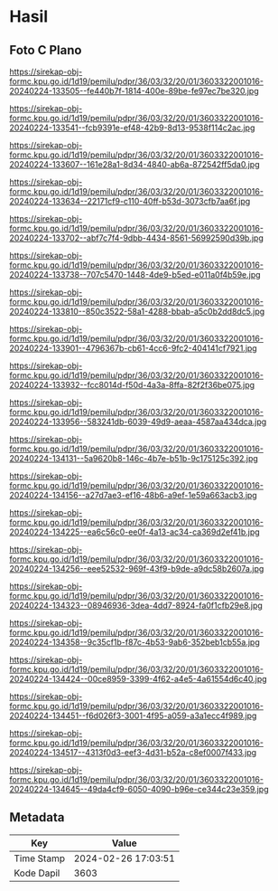 # Hasil

## Foto C Plano

https://sirekap-obj-formc.kpu.go.id/1d19/pemilu/pdpr/36/03/32/20/01/3603322001016-20240224-133505--fe440b7f-1814-400e-89be-fe97ec7be320.jpg

https://sirekap-obj-formc.kpu.go.id/1d19/pemilu/pdpr/36/03/32/20/01/3603322001016-20240224-133541--fcb9391e-ef48-42b9-8d13-9538f114c2ac.jpg

https://sirekap-obj-formc.kpu.go.id/1d19/pemilu/pdpr/36/03/32/20/01/3603322001016-20240224-133607--161e28a1-8d34-4840-ab6a-872542ff5da0.jpg

https://sirekap-obj-formc.kpu.go.id/1d19/pemilu/pdpr/36/03/32/20/01/3603322001016-20240224-133634--22171cf9-c110-40ff-b53d-3073cfb7aa6f.jpg

https://sirekap-obj-formc.kpu.go.id/1d19/pemilu/pdpr/36/03/32/20/01/3603322001016-20240224-133702--abf7c7f4-9dbb-4434-8561-56992590d39b.jpg

https://sirekap-obj-formc.kpu.go.id/1d19/pemilu/pdpr/36/03/32/20/01/3603322001016-20240224-133738--707c5470-1448-4de9-b5ed-e011a0f4b59e.jpg

https://sirekap-obj-formc.kpu.go.id/1d19/pemilu/pdpr/36/03/32/20/01/3603322001016-20240224-133810--850c3522-58a1-4288-bbab-a5c0b2dd8dc5.jpg

https://sirekap-obj-formc.kpu.go.id/1d19/pemilu/pdpr/36/03/32/20/01/3603322001016-20240224-133901--4796367b-cb61-4cc6-9fc2-404141cf7921.jpg

https://sirekap-obj-formc.kpu.go.id/1d19/pemilu/pdpr/36/03/32/20/01/3603322001016-20240224-133932--fcc8014d-f50d-4a3a-8ffa-82f2f36be075.jpg

https://sirekap-obj-formc.kpu.go.id/1d19/pemilu/pdpr/36/03/32/20/01/3603322001016-20240224-133956--583241db-6039-49d9-aeaa-4587aa434dca.jpg

https://sirekap-obj-formc.kpu.go.id/1d19/pemilu/pdpr/36/03/32/20/01/3603322001016-20240224-134131--5a9620b8-146c-4b7e-b51b-9c175125c392.jpg

https://sirekap-obj-formc.kpu.go.id/1d19/pemilu/pdpr/36/03/32/20/01/3603322001016-20240224-134156--a27d7ae3-ef16-48b6-a9ef-1e59a663acb3.jpg

https://sirekap-obj-formc.kpu.go.id/1d19/pemilu/pdpr/36/03/32/20/01/3603322001016-20240224-134225--ea6c56c0-ee0f-4a13-ac34-ca369d2ef41b.jpg

https://sirekap-obj-formc.kpu.go.id/1d19/pemilu/pdpr/36/03/32/20/01/3603322001016-20240224-134256--eee52532-969f-43f9-b9de-a9dc58b2607a.jpg

https://sirekap-obj-formc.kpu.go.id/1d19/pemilu/pdpr/36/03/32/20/01/3603322001016-20240224-134323--08946936-3dea-4dd7-8924-fa0f1cfb29e8.jpg

https://sirekap-obj-formc.kpu.go.id/1d19/pemilu/pdpr/36/03/32/20/01/3603322001016-20240224-134358--9c35cf1b-f87c-4b53-9ab6-352beb1cb55a.jpg

https://sirekap-obj-formc.kpu.go.id/1d19/pemilu/pdpr/36/03/32/20/01/3603322001016-20240224-134424--00ce8959-3399-4f62-a4e5-4a61554d6c40.jpg

https://sirekap-obj-formc.kpu.go.id/1d19/pemilu/pdpr/36/03/32/20/01/3603322001016-20240224-134451--f6d026f3-3001-4f95-a059-a3a1ecc4f989.jpg

https://sirekap-obj-formc.kpu.go.id/1d19/pemilu/pdpr/36/03/32/20/01/3603322001016-20240224-134517--4313f0d3-eef3-4d31-b52a-c8ef0007f433.jpg

https://sirekap-obj-formc.kpu.go.id/1d19/pemilu/pdpr/36/03/32/20/01/3603322001016-20240224-134645--49da4cf9-6050-4090-b96e-ce344c23e359.jpg


## Metadata

| Key        | Value               |
| ---------- | ------------------- |
| Time Stamp | 2024-02-26 17:03:51 |
| Kode Dapil | 3603                |




